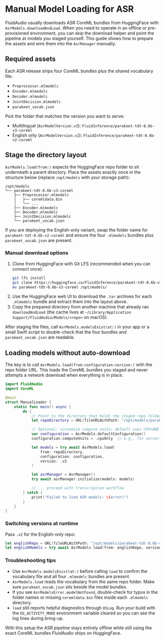 # Manual Model Loading for ASR

FluidAudio usually downloads ASR CoreML bundles from HuggingFace with `AsrModels.downloadAndLoad`. When you need to operate in an offline or pre-provisioned environment, you can skip the download helper and point the pipeline at models you staged yourself. This guide shows how to prepare the assets and wire them into the `AsrManager` manually.

## Required assets

Each ASR release ships four CoreML bundles plus the shared vocabulary file:

- `Preprocessor.mlmodelc`
- `Encoder.mlmodelc`
- `Decoder.mlmodelc`
- `JointDecision.mlmodelc`
- `parakeet_vocab.json`

Pick the folder that matches the version you want to serve:

- Multilingual (`AsrModelVersion.v3`): `FluidInference/parakeet-tdt-0.6b-v3-coreml`
- English only (`AsrModelVersion.v2`): `FluidInference/parakeet-tdt-0.6b-v2-coreml`

## Stage the directory layout

`AsrModels.load(from:)` expects the HuggingFace repo folder to sit underneath a parent directory. Place the assets exactly once in the structure below (replace `/opt/models` with your storage path):

```
/opt/models
└── parakeet-tdt-0.6b-v3-coreml
    ├── Preprocessor.mlmodelc
    │   ├── coremldata.bin
    │   └── ...
    ├── Encoder.mlmodelc
    ├── Decoder.mlmodelc
    ├── JointDecision.mlmodelc
    └── parakeet_vocab.json
```

If you are deploying the English-only variant, swap the folder name for `parakeet-tdt-0.6b-v2-coreml` and ensure the four `.mlmodelc` bundles plus `parakeet_vocab.json` are present.

### Manual download options

1. Clone from HuggingFace with Git LFS (recommended when you can connect once):
   ```bash
   git lfs install
   git clone https://huggingface.co/FluidInference/parakeet-tdt-0.6b-v3-coreml
   mv parakeet-tdt-0.6b-v3-coreml /opt/models/
   ```
2. Use the HuggingFace web UI to download the `.tar` archives for each `.mlmodelc` bundle and extract them into the layout above.
3. Copy the prepared directory from another machine that already ran `downloadAndLoad` (the cache lives at `~/Library/Application Support/FluidAudio/Models/<repo>` on macOS).

After staging the files, call `AsrModels.modelsExist(at:)` in your app or a small Swift script to double-check that the four bundles and `parakeet_vocab.json` are readable.

## Loading models without auto-download

The key is to call `AsrModels.load(from:configuration:version:)` with the repo folder URL. This loads the CoreML bundles you staged and never attempts a network download when everything is in place.

```swift
import FluidAudio
import CoreML

@main
struct ManualLoader {
    static func main() async {
        do {
            // Point to the directory that holds the staged repo folder
            let repoDirectory = URL(fileURLWithPath: "/opt/models/parakeet-tdt-0.6b-v3-coreml", isDirectory: true)

            // Optional: customize compute units; default uses CPU+ANE
            var configuration = AsrModels.defaultConfiguration()
            configuration.computeUnits = .cpuOnly  // e.g., for servers without Neural Engine

            let models = try await AsrModels.load(
                from: repoDirectory,
                configuration: configuration,
                version: .v3
            )

            let asrManager = AsrManager()
            try await asrManager.initialize(models: models)

            // ... proceed with transcription workflow
        } catch {
            print("Failed to load ASR models: \(error)")
        }
    }
}
```

### Switching versions at runtime

Pass `.v2` for the English-only repo:

```swift
let englishRepo = URL(fileURLWithPath: "/opt/models/parakeet-tdt-0.6b-v2-coreml", isDirectory: true)
let englishModels = try await AsrModels.load(from: englishRepo, version: .v2)
```

### Troubleshooting tips

- Use `AsrModels.modelsExist(at:)` before calling `load` to confirm the vocabulary file and all four `.mlmodelc` bundles are present.
- `AsrModels.load` reads the vocabulary from the same repo folder. Make sure `parakeet_vocab.json` sits beside the model bundles.
- If you see `AsrModelsError.modelNotFound`, double-check for typos in the folder names or missing `coremldata.bin` files inside each `.mlmodelc` directory.
- `load` still reports helpful diagnostics through `OSLog`. Run your build with the `OS_ACTIVITY_MODE` environment variable cleared so you can see the log lines during bring-up.

With this setup the ASR pipeline stays entirely offline while still using the exact CoreML bundles FluidAudio ships on HuggingFace.

